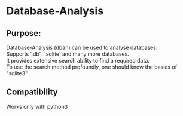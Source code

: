# Database-Analysis
## Purpose:
Database-Analysis (dban) can be used to analyse databases.<br> Supports '.db', '.sqlite' and many more databases.<br>It provides extensive search ability to find a required data.<br>To use the search method profoundly, one should know the basics of "sqlite3"

## Compatibility
Works only with python3
